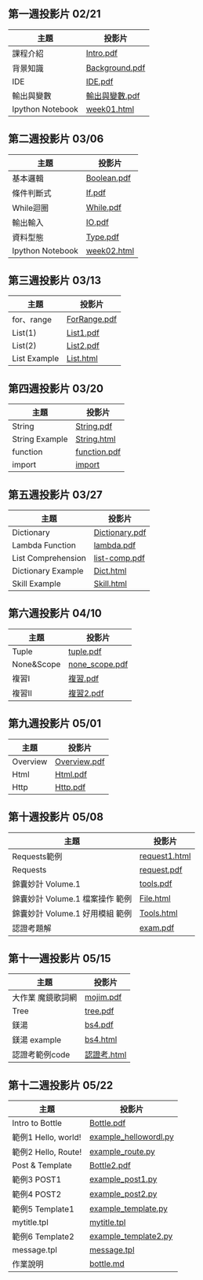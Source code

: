 ## 第一週投影片 02/21

| 主題 | 投影片 |
| ---- |  ----  |
| 課程介紹 | [Intro.pdf](https://drive.google.com/file/d/0B6wbwXKOYgvhR2pMZGdZcEI0cU0) |
| 背景知識 | [Background.pdf](https://drive.google.com/file/d/0B6wbwXKOYgvhbWVGRzJNNEhMWUk) |
| IDE | [IDE.pdf](https://drive.google.com/file/d/0B5P2VH3szaKEQmxhajFuMkhQZFk) |
| 輸出與變數 | [輸出與變數.pdf](https://drive.google.com/file/d/0B5P2VH3szaKEUUtnMV9ySUQ4NVU/view?usp=sharing) |
| Ipython Notebook | [week01.html](./slides/week01/Week1.html) |

## 第二週投影片 03/06

| 主題 | 投影片 |
| ---- |  ----  |
| 基本邏輯 | [Boolean.pdf](https://drive.google.com/file/d/0B2iNVzqlGaGIZlNkNUd2NFAwUGc/view?usp=sharing) |
| 條件判斷式 | [If.pdf](https://drive.google.com/open?id=0B2iNVzqlGaGISU5XR2hqaEpOQUU) |
| While迴圈 | [While.pdf](https://drive.google.com/open?id=0B2iNVzqlGaGIbEJiUnd6aFdWeUU) |
| 輸出輸入 | [IO.pdf](https://drive.google.com/open?id=0B11wpONoNJX2TXFzZTNVR2NweEk) |
| 資料型態 | [Type.pdf](https://drive.google.com/open?id=0B11wpONoNJX2b1JFc1hWZUhCa2s) |
| Ipython Notebook | [week02.html](./slides/week02/Week2.html) |


## 第三週投影片 03/13

| 主題 | 投影片 |
| ---- |  ----  |
| for、range | [ForRange.pdf](https://drive.google.com/open?id=0B2iNVzqlGaGIekNSeld0M1R3Y2c) |
| List(1) | [List1.pdf](https://drive.google.com/open?id=0B5P2VH3szaKEbTViMlBUOEt4ZHM) |
| List(2) | [List2.pdf](https://drive.google.com/open?id=0B5P2VH3szaKEbWpmRVFHVk90OVE) |
| List Example | [List.html](./slides/week03/List.html) |

## 第四週投影片 03/20

| 主題 | 投影片 |
| ---- | ------ |
| String | [String.pdf](https://drive.google.com/open?id=0B5P2VH3szaKESFBfOFJ3bVJ6UkE) |
| String Example | [String.html](./slides/week03/String.html) |
| function  | [function.pdf](./slides/week04/function.pdf) | 
| import    | [import](./slides/week04/import/) |

## 第五週投影片 03/27

| 主題 | 投影片 |
| ---- | ------ |
| Dictionary | [Dictionary.pdf](https://drive.google.com/open?id=0B6wbwXKOYgvhNVNhcm5tRk9xcTA) |
| Lambda Function  | [lambda.pdf](https://drive.google.com/open?id=0B6wbwXKOYgvhWmhRMmpaLTFfU0E) | 
| List Comprehension    | [list-comp.pdf](https://drive.google.com/open?id=0B11wpONoNJX2U01fck5oTWxndm8) |
| Dictionary Example | [Dict.html](./slides/week05/dict.html) |
| Skill Example | [Skill.html](./slides/week05/Skill.html) |

## 第六週投影片 04/10
| 主題 | 投影片 |
| ---- | ------ |
| Tuple | [tuple.pdf](https://drive.google.com/open?id=0B11wpONoNJX2dmNTU0pDd3F1QzA) |
| None&Scope | [none_scope.pdf](https://drive.google.com/open?id=0B11wpONoNJX2dk10UTNTdVpYM3M)
| 複習I | [複習.pdf](https://drive.google.com/open?id=0B5P2VH3szaKEV3ctSzVoUlAyRUE)
| 複習II | [複習2.pdf](https://drive.google.com/open?id=0B5P2VH3szaKEbGNiejkxVS1XYkk)

## 第九週投影片 05/01
| 主題 | 投影片 |
| ---- | ------ |
| Overview | [Overview.pdf](https://drive.google.com/open?id=0B5P2VH3szaKEMkpVUHBpaXNGS3M) |
| Html | [Html.pdf](https://drive.google.com/open?id=0B11wpONoNJX2RklsWVNQcWNjcHM) |
| Http | [Http.pdf](https://drive.google.com/open?id=0B11wpONoNJX2RjFBVG1zNzByTG8) |

## 第十週投影片 05/08
| 主題 | 投影片 |
| ---- | ------ |
| Requests範例 | [request1.html](./slides/week10/request1.html) |
| Requests | [request.pdf](https://drive.google.com/open?id=0B5P2VH3szaKERzJaUk0zTGNpaHc)
| 錦囊妙計 Volume.1 | [tools.pdf](https://drive.google.com/open?id=0B5P2VH3szaKENkZfamhiY0ppODQ) |
| 錦囊妙計 Volume.1 檔案操作 範例 | [File.html](./slides/week10/File.html) |
| 錦囊妙計 Volume.1 好用模組 範例 | [Tools.html](./slides/week10/Tools.html) |
| 認證考題解 | [exam.pdf](https://drive.google.com/file/d/0B11wpONoNJX2QVNMTWMzU180Y0k/view?usp=sharing) |


## 第十一週投影片 05/15
| 主題 | 投影片 |
| ---- | ------ |
| 大作業 魔鏡歌詞網 | [mojim.pdf](https://drive.google.com/open?id=0B6wbwXKOYgvhc21BR1VYVWZpd2s) |
| Tree | [tree.pdf](https://drive.google.com/file/d/0B11wpONoNJX2ZzI3ZDZQUHpfTTQ/view?usp=sharing) |
| 鎂湯 | [bs4.pdf](https://drive.google.com/file/d/0B11wpONoNJX2MW1LVVBXb2hvYWs/view?usp=sharing) |
| 鎂湯 example | [bs4.html](./slides/week11/bs4.html) |
| 認證考範例code | [認證考.html](./slides/week11/認證考.html) |

## 第十二週投影片 05/22
| 主題 | 投影片 |
| ---- | ------ |
| Intro to Bottle | [Bottle.pdf](https://drive.google.com/open?id=0B5P2VH3szaKEYjFPODhTMnItRFk) |
| 範例1 Hello, world! | [example_hellowordl.py](./slides/week12/example_helloworld.py) |
| 範例2 Hello, Route! | [example_route.py](./slides/week12/example_route.py) |
| Post & Template| [Bottle2.pdf](https://drive.google.com/open?id=0B5P2VH3szaKEZFdvb25VM1JfV0k) |
| 範例3 POST1 | [example_post1.py](./slides/week12/example_post1.py) |
| 範例4 POST2 | [example_post2.py](./slides/week12/example_post2.py) |
| 範例5 Template1 | [example_template.py](./slides/week12/example_template.py) |
| mytitle.tpl | [mytitle.tpl](./slides/week12/mytitle.tpl)
| 範例6 Template2 | [example_template2.py](./slides/week12/example_template2.py) |
| message.tpl | [message.tpl](./slides/week12/message.tpl) |
| 作業說明 | [bottle.md](./slides/week12/HW.md) |
